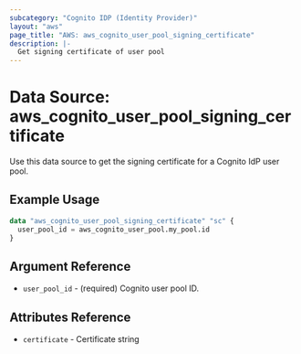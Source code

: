 ```yaml
---
subcategory: "Cognito IDP (Identity Provider)"
layout: "aws"
page_title: "AWS: aws_cognito_user_pool_signing_certificate"
description: |-
  Get signing certificate of user pool
---
```


# Data Source: aws_cognito_user_pool_signing_certificate

Use this data source to get the signing certificate for a Cognito IdP user pool.

## Example Usage

```terraform
data "aws_cognito_user_pool_signing_certificate" "sc" {
  user_pool_id = aws_cognito_user_pool.my_pool.id
}
```

## Argument Reference

* `user_pool_id` - (required) Cognito user pool ID.

## Attributes Reference

* `certificate` - Certificate string
